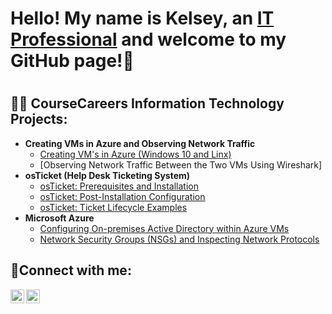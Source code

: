<h1> Hello! My name is Kelsey, an <a href="https://linkedin.com/in/kelseyworkman">IT Professional</a> and welcome to my GitHub page!👋 <h1>

<h2> 👨‍💻 CourseCareers Information Technology Projects: </h2>

- <b> Creating VMs in Azure and Observing Network Traffic </b>
    - [Creating VM's in Azure (Windows 10 and Linx)](https://github.com/Kelsow96/Creating-VM-s-in-Azure-Windows-10-and-Linx-)
    - [Observing Network Traffic Between the Two VMs Using Wireshark]
- <b> osTicket (Help Desk Ticketing System) </b>
    - [osTicket: Prerequisites and Installation](https://github.com/Kelsow96/osticket-prereqs)
    - [osTicket: Post-Installation Configuration](https://github.com/Kelsow96/post-install-config)
    - [osTicket: Ticket Lifecycle Examples](https://github.com/Kelsow96/ticket-lifecycle)
- <b> Microsoft Azure </b>
    - [Configuring On-premises Active Directory within Azure VMs](https://github.com/Kelsow96/configure-ad)
    - [Network Security Groups (NSGs) and Inspecting Network Protocols](https://github.com/Kelsow96/azure-network-protocols)

<h2> 🤳Connect with me: </h2>

[<img align="left" alt="Kelsey | LinkedIn" width="22px" src="https://cdn.jsdelivr.net/npm/simple-icons@v3/icons/linkedin.svg" />][linkedin]
[<img align="left" alt="Kelsey | Instagram" width="22px" src="https://cdn.jsdelivr.net/npm/simple-icons@v3/icons/instagram.svg" />][instagram]

[instagram]: https://www.instagram.com/workman_kelsey/
[linkedin]: https://linkedin.com/in/kelseyworkman

